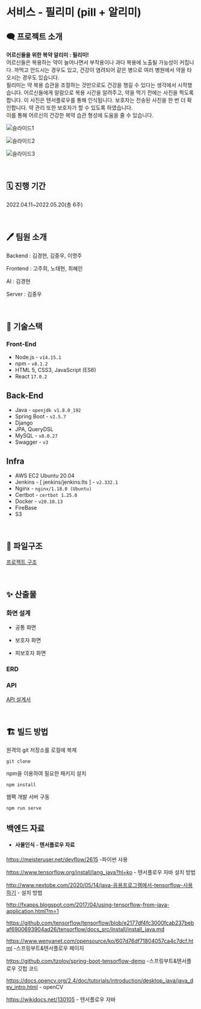 # 서비스 - 필리미 (pill + 알리미)


## 🗨️ 프로젝트 소개

<strong>어르신들을 위한 복약 알리미 : 필리미!</strong> <br>
어르신들은 복용하는 약이 늘어나면서 부작용이나 과다 복용에 노출될 가능성이 커집니다. 까먹고 안드시는 경우도 있고, 건강이 염려되어 같은 병으로 여러 병원에서 약을 타오시는 경우도 있습니다. <br>
필리미는 약 복용 습관을 조절하는 것만으로도 건강을 챙길 수 있다는 생각에서 시작했습니다. 어르신들에게 알람으로 복용 시간을 알려주고, 약을 먹기 전에는 사진을 찍도록 합니다. 이 사진은 텐서플로우를 통해 인식됩니다. 
보호자는 전송된 사진을 한 번 더 확인합니다. 약 관리 또한 보호자가 할 수 있도록 하였습니다. <br>이를 통해 어르신의 건강한 복약 습관 형성에 도움을 줄 수 있습니다.


![슬라이드1](/uploads/72beaee38981b9bd88e9c7ef6e057cc3/슬라이드1.PNG)

![슬라이드2](/uploads/a63b786b3d8a2160dc6b137de0114d54/슬라이드2.PNG)

![슬라이드3](/uploads/b5a4e83e1365d052864b903a35bf6372/슬라이드3.PNG)

<br>

## 🗓️ 진행 기간

2022.04.11~2022.05.20(총 6주)

<br>

## 🖊️ 팀원 소개

Backend : 김경현, 김중우, 이명주

Frontend : 고주희, 노태현, 최혜린

AI : 김경현

Server : 김중우

<br>

## 🔨 기술스택

### Front-End

- Node.js - `v14.15.1`
- npm - `v8.1.2`
- HTML 5, CSS3, JavaScript (ES6)
- React `17.0.2`

## Back-End

- Java - `openjdk v1.8.0_192`
- Spring Boot - `v2.5.7`
- Django
- JPA, QueryDSL
- MySQL - `v8.0.27`
- Swagger - `v3`

## Infra

- AWS EC2 Ubuntu 20.04
- Jenkins - [ jenkins/jenkins:lts ] - `v2.332.1`
- Nginx - `nginx/1.18.0 (Ubuntu)`
- Certbot - `certbot 1.25.0`
- Docker - `v20.10.13`
- FireBase
- S3

<br>

## 🔨 파일구조

[프로젝트 구조](https://broadleaf-crabapple-56b.notion.site/dfae4f46a3ee40eba813d49425fa9f8e)

<br>

## ✨ 산출물

### 화면 설계

- 공통 화면

- 보호자 화면

- 피보호자 화면

### ERD



### API

[API 설계서](https://www.notion.so/API-ca82784fcb0f49bb8bacf9b4ba38f75d)

<br>


## 🏗️ 빌드 방법

원격의 git 저장소를 로컬에 복제

```shell
git clone
```

npm을 이용하여 필요한 패키지 설치

```shell
npm install
```

웹팩 개발 서버 구동
```shell
npm run serve
```


## 백엔드 자료 

* #### 사물인식 - 텐서플로우 자료

https://meisteruser.net/devflow/2615 -파이썬 사용

https://www.tensorflow.org/install/lang_java?hl=ko - 텐서플로우 자바 설치 방법

http://www.nextobe.com/2020/05/14/java-응용프로그램에서-tensorflow-사용하기 - 설치 방법

http://fxapps.blogspot.com/2017/04/using-tensorflow-from-java-application.html?m=1

https://github.com/tensorflow/tensorflow/blob/e2177df4fc3000fcab237bebaf6900693904ad26/tensorflow/docs_src/install/install_java.md

https://www.wenyanet.com/opensource/ko/607d76df71804057ca4c7dcf.html -스프링부트&텐서플로우 페이지

https://github.com/tzolov/spring-boot-tensorflow-demo -스프링부트&텐서플로우 깃헙 코드

https://docs.opencv.org/2.4/doc/tutorials/introduction/desktop_java/java_dev_intro.html - openCV

https://wikidocs.net/130105 - 텐서플로우 자바
